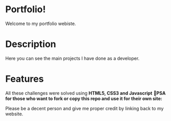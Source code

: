 # Portfolio!

Welcome to my portfolio webiste.

# Description
Here you can see the main projects I have done as a developer.

# Features

All these challenges were solved using **HTML5, CSS3 and Javascript**
📢**PSA for those who want to fork or copy this repo and use it for their own site:**

Please be a decent person and give me proper credit by linking back to my website.

